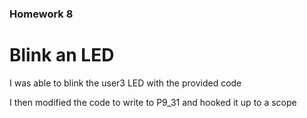 ### Homework 8

# Blink an LED

I was able to blink the user3 LED with the provided code

I then modified the code to write to P9_31 and hooked it up to a scope

